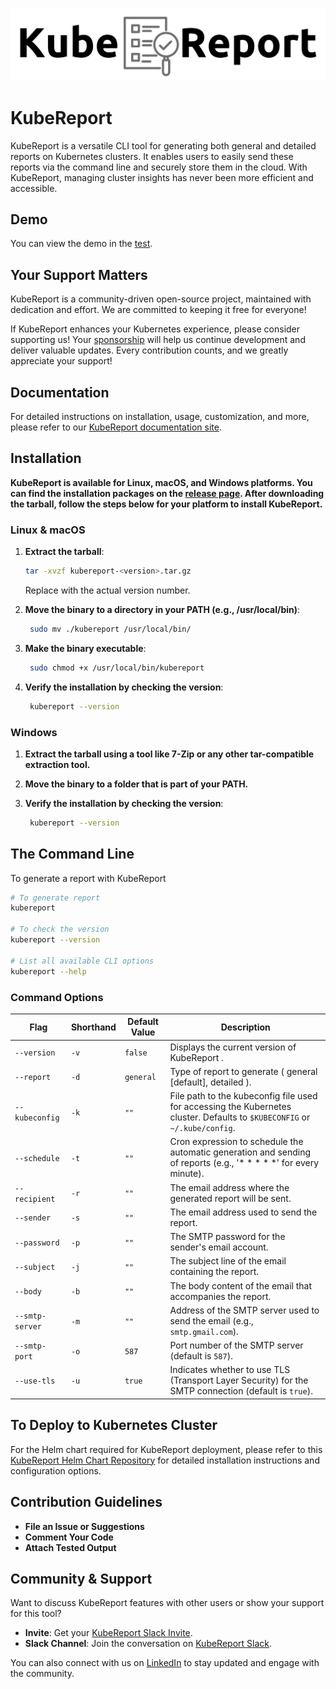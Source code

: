 ![KubeReport Logo](assets/kubereport.png)

# KubeReport 

KubeReport is a versatile CLI tool for generating both general and detailed reports on Kubernetes clusters. It enables users to easily send these reports via the command line and securely store them in the cloud. With KubeReport, managing cluster insights has never been more efficient and accessible.
   
## Demo

You can view the demo in the [test](test/README.md).

## Your Support Matters

KubeReport is a community-driven open-source project, maintained with dedication and effort. We are committed to keeping it free for everyone!

If KubeReport enhances your Kubernetes experience, please consider supporting us! Your [sponsorship](https://buymeacoffee.com/sachinran) will help us continue development and deliver valuable updates. Every contribution counts, and we greatly appreciate your support!

## Documentation

For detailed instructions on installation, usage, customization, and more, please refer to our [KubeReport documentation site](https://www.kubesuite.org/doc).

## Installation

**KubeReport is available for Linux, macOS, and Windows platforms. You can find the installation packages on the [release page](https://github.com/kubesuiteorg/kubereport/releases). After downloading the tarball, follow the steps below for your platform to install KubeReport.**

### Linux & macOS

1. **Extract the tarball**:

   ```bash
   tar -xvzf kubereport-<version>.tar.gz
   ```
   Replace <version> with the actual version number.

2. **Move the binary to a directory in your PATH (e.g., /usr/local/bin)**:

   ```bash
    sudo mv ./kubereport /usr/local/bin/
    ```

3. **Make the binary executable**:

   ```bash
    sudo chmod +x /usr/local/bin/kubereport
    ```

4. **Verify the installation by checking the version**:

   ```bash
    kubereport --version
    ```

### Windows

1. **Extract the tarball using a tool like 7-Zip or any other tar-compatible extraction tool.**

2. **Move the binary to a folder that is part of your PATH.**

3. **Verify the installation by checking the version**:

   ```bash
    kubereport --version
    ```

## The Command Line

To generate a report with KubeReport

```bash
# To generate report
kubereport

# To check the version
kubereport --version

# List all available CLI options
kubereport --help
```

### Command Options

| Flag              | Shorthand | Default Value | Description                                                                           |
|-------------------|-----------|---------------|---------------------------------------------------------------------------------------|
| `--version`       | `-v`      | `false`       | Displays the current version of KubeReport          .                                 |
| `--report`        | `-d`      | `general`     | Type of report to generate ( general [default], detailed ). |
| `--kubeconfig`    | `-k`      | `""`          | File path to the kubeconfig file used for accessing the Kubernetes cluster. Defaults to `$KUBECONFIG` or `~/.kube/config`. |
| `--schedule`      | `-t`      | `""`          | Cron expression to schedule the automatic generation and sending of reports (e.g., '* * * * *' for every minute). |
| `--recipient`     | `-r`      | `""`          | The email address where the generated report will be sent.                            |
| `--sender`        | `-s`      | `""`          | The email address used to send the report.                                            |
| `--password`      | `-p`      | `""`          | The SMTP password for the sender's email account.                                     |
| `--subject`       | `-j`      | `""`          | The subject line of the email containing the report.                                  |
| `--body`          | `-b`      | `""`          | The body content of the email that accompanies the report.                            |
| `--smtp-server`   | `-m`      | `""`          | Address of the SMTP server used to send the email (e.g., `smtp.gmail.com`).           |
| `--smtp-port`     | `-o`      | `587`         | Port number of the SMTP server (default is `587`).                                    |
| `--use-tls`       | `-u`      | `true`        | Indicates whether to use TLS (Transport Layer Security) for the SMTP connection (default is `true`). |

## To Deploy to Kubernetes Cluster

For the Helm chart required for KubeReport deployment, please refer to this [KubeReport Helm Chart Repository](https://github.com/kubesuiteorg/kubereport-helm-chart) for detailed installation instructions and configuration options.

## Contribution Guidelines

* **File an Issue or Suggestions**
* **Comment Your Code**
* **Attach Tested Output**

## Community & Support

Want to discuss KubeReport features with other users or show your support for this tool?

- **Invite**: Get your [KubeReport Slack Invite](https://join.slack.com/t/kubesuite/shared_invite/zt-2rh7j3whw-We_16ybaeK5tNjRXGenX_Q).
- **Slack Channel**: Join the conversation on [KubeReport Slack](https://kubesuite.slack.com/archives/C07PPLEUR7B).

You can also connect with us on [LinkedIn](https://www.linkedin.com/company/kubesuite/) to stay updated and engage with the community.